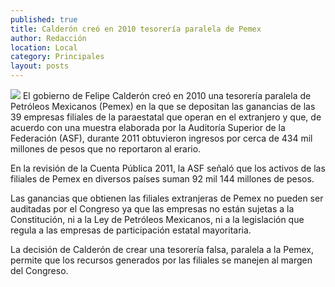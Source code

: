 ```yaml
---
published: true
title: Calderón creó en 2010 tesorería paralela de Pemex
author: Redacción
location: Local
category: Principales
layout: posts
---
```


![](http://i.imgur.com/z1Z0t33m.jpg)
El gobierno de Felipe Calderón creó en 2010 una tesorería paralela de Petróleos Mexicanos (Pemex) en la que se depositan las ganancias de las 39 empresas filiales de la paraestatal que operan en el extranjero y que, de acuerdo con una muestra elaborada por la Auditoría Superior de la Federación (ASF), durante 2011 obtuvieron ingresos por cerca de 434 mil millones de pesos que no reportaron al erario.

En la revisión de la Cuenta Pública 2011, la ASF señaló que los activos de las filiales de Pemex en diversos países suman 92 mil 144 millones de pesos.

Las ganancias que obtienen las filiales extranjeras de Pemex no pueden ser auditadas por el Congreso ya que las empresas no están sujetas a la Constitución, ni a la Ley de Petróleos Mexicanos, ni a la legislación que regula a las empresas de participación estatal mayoritaria.

La decisión de Calderón de crear una tesorería falsa, paralela a la Pemex, permite que los recursos generados por las filiales se manejen al margen del Congreso.
